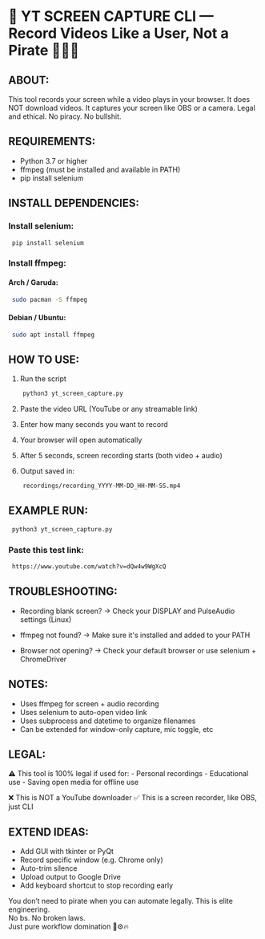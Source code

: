 
# 🎥 YT SCREEN CAPTURE CLI — Record Videos Like a User, Not a Pirate 🚫🏴‍☠️

## ABOUT:
 This tool records your screen while a video plays in your browser.
 It does NOT download videos. It captures your screen like OBS or a camera.
 Legal and ethical. No piracy. No bullshit.

## REQUIREMENTS:
 - Python 3.7 or higher
 - ffmpeg (must be installed and available in PATH)
 - pip install selenium

## INSTALL DEPENDENCIES:

### Install selenium:
```bash
 pip install selenium
```
### Install ffmpeg:
#### Arch / Garuda:
```bash
 sudo pacman -S ffmpeg
```
#### Debian / Ubuntu:
```bash
 sudo apt install ffmpeg
```
## HOW TO USE:
 1. Run the script
```bash
    python3 yt_screen_capture.py
```
 2. Paste the video URL (YouTube or any streamable link)

 3. Enter how many seconds you want to record

 4. Your browser will open automatically

 5. After 5 seconds, screen recording starts (both video + audio)

 6. Output saved in:
```bash
    recordings/recording_YYYY-MM-DD_HH-MM-SS.mp4
```
## EXAMPLE RUN:
```bash
 python3 yt_screen_capture.py
```
### Paste this test link:
```bash
 https://www.youtube.com/watch?v=dQw4w9WgXcQ
```
## TROUBLESHOOTING:

 - Recording blank screen?
   → Check your DISPLAY and PulseAudio settings (Linux)

 - ffmpeg not found?
   → Make sure it's installed and added to your PATH

 - Browser not opening?
   → Check your default browser or use selenium + ChromeDriver

## NOTES:

 - Uses ffmpeg for screen + audio recording
 - Uses selenium to auto-open video link
 - Uses subprocess and datetime to organize filenames
 - Can be extended for window-only capture, mic toggle, etc

## LEGAL:

 ⚠️ This tool is 100% legal if used for:
     - Personal recordings
     - Educational use
     - Saving open media for offline use

 ❌ This is NOT a YouTube downloader
 ✅ This is a screen recorder, like OBS, just CLI

## EXTEND IDEAS:

 - Add GUI with tkinter or PyQt
 - Record specific window (e.g. Chrome only)
 - Auto-trim silence
 - Upload output to Google Drive
 - Add keyboard shortcut to stop recording early


 You don’t need to pirate when you can automate legally.
 This is elite engineering.  
 No bs. No broken laws.  
 Just pure workflow domination 🧠⚙️🔥
```
